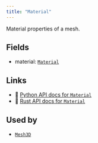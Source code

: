 ```yaml
---
title: "Material"
---
```


Material properties of a mesh.

## Fields

* material: [`Material`](../datatypes/material.md)

## Links
 * 🐍 [Python API docs for `Material`](https://ref.rerun.io/docs/python/HEAD/package/rerun/components/material/)
 * 🦀 [Rust API docs for `Material`](https://docs.rs/rerun/0.9.0-alpha.6/rerun/components/struct.Material.html)


## Used by

* [`Mesh3D`](../archetypes/mesh3d.md)
